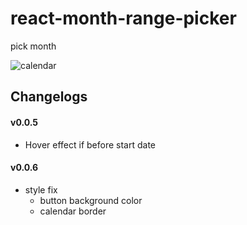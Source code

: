 # react-month-range-picker

pick month

![calendar](https://user-images.githubusercontent.com/70426440/212599249-0114de7e-1b99-465d-baf2-01e8cb06d71a.gif)

## Changelogs

#### v0.0.5

- Hover effect if before start date

#### v0.0.6

- style fix
  - button background color
  - calendar border
